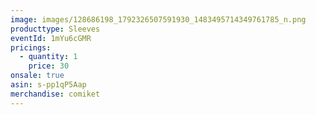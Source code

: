 ```yaml
---
image: images/128686198_1792326507591930_1483495714349761785_n.png
producttype: Sleeves
eventId: 1mYu6cGMR
pricings:
  - quantity: 1
    price: 30
onsale: true
asin: s-pp1qP5Aap
merchandise: comiket
---
```

